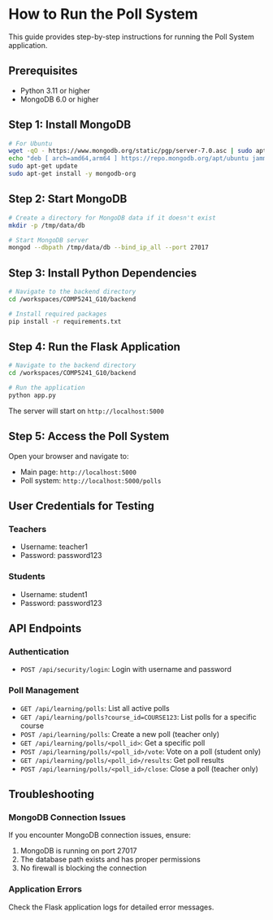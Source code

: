 # How to Run the Poll System

This guide provides step-by-step instructions for running the Poll System application.

## Prerequisites

- Python 3.11 or higher
- MongoDB 6.0 or higher

## Step 1: Install MongoDB

```bash
# For Ubuntu
wget -qO - https://www.mongodb.org/static/pgp/server-7.0.asc | sudo apt-key add -
echo "deb [ arch=amd64,arm64 ] https://repo.mongodb.org/apt/ubuntu jammy/mongodb-org/7.0 multiverse" | sudo tee /etc/apt/sources.list.d/mongodb-org-7.0.list
sudo apt-get update
sudo apt-get install -y mongodb-org
```

## Step 2: Start MongoDB

```bash
# Create a directory for MongoDB data if it doesn't exist
mkdir -p /tmp/data/db

# Start MongoDB server
mongod --dbpath /tmp/data/db --bind_ip_all --port 27017
```

## Step 3: Install Python Dependencies

```bash
# Navigate to the backend directory
cd /workspaces/COMP5241_G10/backend

# Install required packages
pip install -r requirements.txt
```

## Step 4: Run the Flask Application

```bash
# Navigate to the backend directory
cd /workspaces/COMP5241_G10/backend

# Run the application
python app.py
```

The server will start on `http://localhost:5000`

## Step 5: Access the Poll System

Open your browser and navigate to:
- Main page: `http://localhost:5000`
- Poll system: `http://localhost:5000/polls`

## User Credentials for Testing

### Teachers
- Username: teacher1
- Password: password123

### Students
- Username: student1
- Password: password123

## API Endpoints

### Authentication
- `POST /api/security/login`: Login with username and password

### Poll Management
- `GET /api/learning/polls`: List all active polls
- `GET /api/learning/polls?course_id=COURSE123`: List polls for a specific course
- `POST /api/learning/polls`: Create a new poll (teacher only)
- `GET /api/learning/polls/<poll_id>`: Get a specific poll
- `POST /api/learning/polls/<poll_id>/vote`: Vote on a poll (student only)
- `GET /api/learning/polls/<poll_id>/results`: Get poll results
- `POST /api/learning/polls/<poll_id>/close`: Close a poll (teacher only)

## Troubleshooting

### MongoDB Connection Issues
If you encounter MongoDB connection issues, ensure:
1. MongoDB is running on port 27017
2. The database path exists and has proper permissions
3. No firewall is blocking the connection

### Application Errors
Check the Flask application logs for detailed error messages.